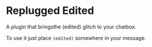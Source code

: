 # Replugged Edited

A plugin that bringsthe (edited) glitch to your chatbox.

To use it just place `(edited)` somewhere in your message.

